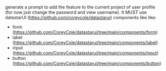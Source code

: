 generate a prompt to add the feature to the current project of user profile (for now just change the password and view username). It MUST use datastarUI (https://github.com/coreycole/datastarui) components like like:
- form (https://github.com/CoreyCole/datastarui/tree/main/components/form)
- label (https://github.com/CoreyCole/datastarui/tree/main/components/label)
- input (https://github.com/CoreyCole/datastarui/tree/main/components/input)
- button (https://github.com/CoreyCole/datastarui/tree/main/components/button)
